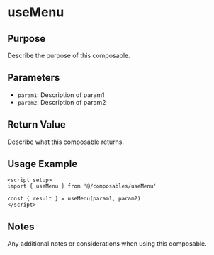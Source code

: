# useMenu

## Purpose
Describe the purpose of this composable.

## Parameters
- `param1`: Description of param1
- `param2`: Description of param2

## Return Value
Describe what this composable returns.

## Usage Example
```vue
<script setup>
import { useMenu } from '@/composables/useMenu'

const { result } = useMenu(param1, param2)
</script>
```

## Notes
Any additional notes or considerations when using this composable.
